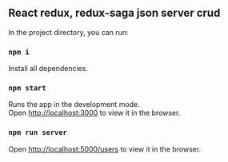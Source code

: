 ## React redux, redux-saga json server crud

In the project directory, you can run:

### `npm i`

Install all dependencies.

### `npm start`

Runs the app in the development mode.\
Open [http://localhost:3000](http://localhost:3000) to view it in the browser.

### `npm run server`

Open [http://localhost:5000/users](http://localhost:5000/users) to view it in the browser.
